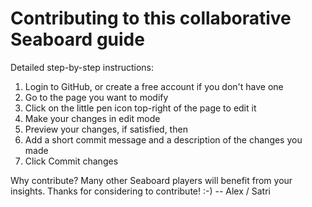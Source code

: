 # Contributing to this collaborative Seaboard guide

Detailed step-by-step instructions:

1. Login to GitHub, or create a free account if you don't have one
2. Go to the page you want to modify
3. Click on the little pen icon top-right of the page to edit it
4. Make your changes in edit mode
5. Preview your changes, if satisfied, then
6. Add a short commit message and a description of the changes you made
7. Click Commit changes

Why contribute? Many other Seaboard players will benefit from your insights. Thanks for considering to contribute! :-) -- Alex / Satri
